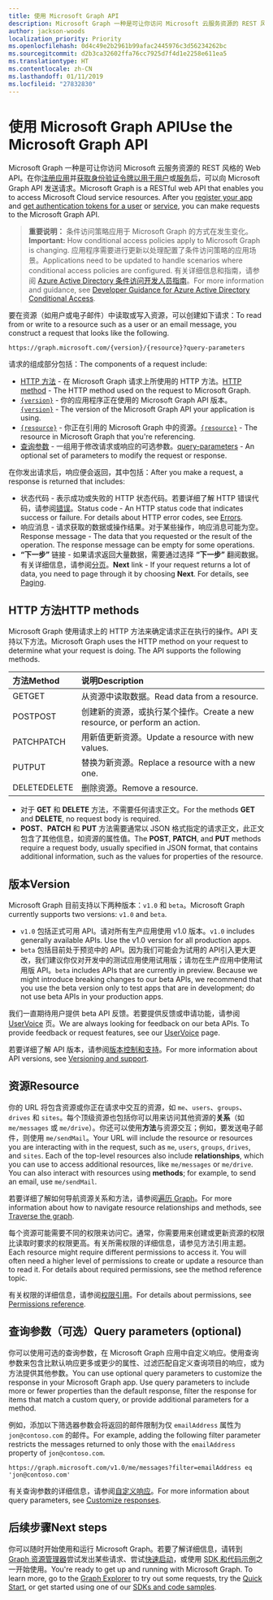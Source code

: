 ```yaml
---
title: 使用 Microsoft Graph API
description: Microsoft Graph 一种是可让你访问 Microsoft 云服务资源的 REST 风格的 Web API。在你注册应用并获取身份验证令牌以用于用户或服务后，可以向 Microsoft Graph API 发送请求。
author: jackson-woods
localization_priority: Priority
ms.openlocfilehash: 0d4c49e2b2961b99afac2445976c3d56234262bc
ms.sourcegitcommit: d2b3ca32602ffa76cc7925d7f4d1e2258e611ea5
ms.translationtype: HT
ms.contentlocale: zh-CN
ms.lasthandoff: 01/11/2019
ms.locfileid: "27832830"
---
```

# <a name="use-the-microsoft-graph-api"></a><span data-ttu-id="e0037-104">使用 Microsoft Graph API</span><span class="sxs-lookup"><span data-stu-id="e0037-104">Use the Microsoft Graph API</span></span>

<span data-ttu-id="e0037-p102">Microsoft Graph 一种是可让你访问 Microsoft 云服务资源的 REST 风格的 Web API。在你[注册应用](auth-register-app-v2.md)并[获取身份验证令牌以用于用户](auth-v2-user.md)或[服务](auth-v2-service.md)后，可以向 Microsoft Graph API 发送请求。</span><span class="sxs-lookup"><span data-stu-id="e0037-p102">Microsoft Graph is a RESTful web API that enables you to access Microsoft Cloud service resources. After you [register your app](auth-register-app-v2.md) and [get authentication tokens for a user](auth-v2-user.md) or [service](auth-v2-service.md), you can make requests to the Microsoft Graph API.</span></span>

> <span data-ttu-id="e0037-107">**重要说明：** 条件访问策略应用于 Microsoft Graph 的方式在发生变化。</span><span class="sxs-lookup"><span data-stu-id="e0037-107">**Important:**  How conditional access policies apply to Microsoft Graph is changing.</span></span> <span data-ttu-id="e0037-108">应用程序需要进行更新以处理配置了条件访问策略的应用场景。</span><span class="sxs-lookup"><span data-stu-id="e0037-108">Applications need to be updated to handle scenarios where conditional access policies are configured.</span></span> <span data-ttu-id="e0037-109">有关详细信息和指南，请参阅 [Azure Active Directory 条件访问开发人员指南](https://docs.microsoft.com/azure/active-directory/develop/active-directory-conditional-access-developer)。</span><span class="sxs-lookup"><span data-stu-id="e0037-109">For more information and guidance, see [Developer Guidance for Azure Active Directory Conditional Access](https://docs.microsoft.com/azure/active-directory/develop/active-directory-conditional-access-developer).</span></span>

<span data-ttu-id="e0037-110">要在资源（如用户或电子邮件）中读取或写入资源，可以创建如下请求：</span><span class="sxs-lookup"><span data-stu-id="e0037-110">To read from or write to a resource such as a user or an email message, you construct a request that looks like the following.</span></span>

```http
https://graph.microsoft.com/{version}/{resource}?query-parameters
```

<span data-ttu-id="e0037-111">请求的组成部分包括：</span><span class="sxs-lookup"><span data-stu-id="e0037-111">The components of a request include:</span></span>

* <span data-ttu-id="e0037-112">[HTTP 方法](#http-methods) - 在 Microsoft Graph 请求上所使用的 HTTP 方法。</span><span class="sxs-lookup"><span data-stu-id="e0037-112">[HTTP method](#http-methods) - The HTTP method used on the request to Microsoft Graph.</span></span>
* <span data-ttu-id="e0037-113">[`{version}`](#version) - 你的应用程序正在使用的 Microsoft Graph API 版本。</span><span class="sxs-lookup"><span data-stu-id="e0037-113">[`{version}`](#version) - The version of the Microsoft Graph API your application is using.</span></span>
* <span data-ttu-id="e0037-114">[`{resource}`](#resource) - 你正在引用的 Microsoft Graph 中的资源。</span><span class="sxs-lookup"><span data-stu-id="e0037-114">[`{resource}`](#resource) - The resource in Microsoft Graph that you're referencing.</span></span>
* <span data-ttu-id="e0037-115">[查询参数](#query-parameters-optional) - 一组用于修改请求或响应的可选参数。</span><span class="sxs-lookup"><span data-stu-id="e0037-115">[query-parameters](#query-parameters-optional) - An optional set of parameters to modify the request or response.</span></span>

<span data-ttu-id="e0037-116">在你发出请求后，响应便会返回，其中包括：</span><span class="sxs-lookup"><span data-stu-id="e0037-116">After you make a request, a response is returned that includes:</span></span> 

* <span data-ttu-id="e0037-p104">状态代码 - 表示成功或失败的 HTTP 状态代码。若要详细了解 HTTP 错误代码，请参阅[错误](errors.md)。</span><span class="sxs-lookup"><span data-stu-id="e0037-p104">Status code - An HTTP status code that indicates success or failure. For details about HTTP error codes, see [Errors](errors.md).</span></span>
* <span data-ttu-id="e0037-p105">响应消息 - 请求获取的数据或操作结果。对于某些操作，响应消息可能为空。</span><span class="sxs-lookup"><span data-stu-id="e0037-p105">Response message - The data that you requested or the result of the operation. The response message can be empty for some operations.</span></span>
* <span data-ttu-id="e0037-p106">**“下一步”** 链接 - 如果请求返回大量数据，需要通过选择 **“下一步”** 翻阅数据。有关详细信息，请参阅[分页](paging.md)。</span><span class="sxs-lookup"><span data-stu-id="e0037-p106">**Next** link - If your request returns a lot of data, you need to page through it by choosing **Next**. For details, see [Paging](paging.md).</span></span>

## <a name="http-methods"></a><span data-ttu-id="e0037-123">HTTP 方法</span><span class="sxs-lookup"><span data-stu-id="e0037-123">HTTP methods</span></span>

<span data-ttu-id="e0037-p107">Microsoft Graph 使用请求上的 HTTP 方法来确定请求正在执行的操作。API 支持以下方法。</span><span class="sxs-lookup"><span data-stu-id="e0037-p107">Microsoft Graph uses the HTTP method on your request to determine what your request is doing. The API supports the following methods.</span></span>


|<span data-ttu-id="e0037-126">**方法**</span><span class="sxs-lookup"><span data-stu-id="e0037-126">**Method**</span></span> |<span data-ttu-id="e0037-127">**说明**</span><span class="sxs-lookup"><span data-stu-id="e0037-127">**Description**</span></span>                             |
| :----- | :------------------------------------------- |
| <span data-ttu-id="e0037-128">GET</span><span class="sxs-lookup"><span data-stu-id="e0037-128">GET</span></span>    | <span data-ttu-id="e0037-129">从资源中读取数据。</span><span class="sxs-lookup"><span data-stu-id="e0037-129">Read data from a resource.</span></span>                   |
| <span data-ttu-id="e0037-130">POST</span><span class="sxs-lookup"><span data-stu-id="e0037-130">POST</span></span>   | <span data-ttu-id="e0037-131">创建新的资源，或执行某个操作。</span><span class="sxs-lookup"><span data-stu-id="e0037-131">Create a new resource, or perform an action.</span></span> |
| <span data-ttu-id="e0037-132">PATCH</span><span class="sxs-lookup"><span data-stu-id="e0037-132">PATCH</span></span>  | <span data-ttu-id="e0037-133">用新值更新资源。</span><span class="sxs-lookup"><span data-stu-id="e0037-133">Update a resource with new values.</span></span>           |
| <span data-ttu-id="e0037-134">PUT</span><span class="sxs-lookup"><span data-stu-id="e0037-134">PUT</span></span>    | <span data-ttu-id="e0037-135">替换为新资源。</span><span class="sxs-lookup"><span data-stu-id="e0037-135">Replace a resource with a new one.</span></span>           |
| <span data-ttu-id="e0037-136">DELETE</span><span class="sxs-lookup"><span data-stu-id="e0037-136">DELETE</span></span> | <span data-ttu-id="e0037-137">删除资源。</span><span class="sxs-lookup"><span data-stu-id="e0037-137">Remove a resource.</span></span>                           |

* <span data-ttu-id="e0037-138">对于 **GET** 和 **DELETE** 方法，不需要任何请求正文。</span><span class="sxs-lookup"><span data-stu-id="e0037-138">For the methods **GET** and **DELETE**, no request body is required.</span></span>
* <span data-ttu-id="e0037-139">**POST**、**PATCH** 和 **PUT** 方法需要通常以 JSON 格式指定的请求正文，此正文包含了其他信息，如资源的属性值。</span><span class="sxs-lookup"><span data-stu-id="e0037-139">The **POST**, **PATCH**, and **PUT** methods require a request body, usually specified in JSON format, that contains additional information, such as the values for properties of the resource.</span></span>

## <a name="version"></a><span data-ttu-id="e0037-140">版本</span><span class="sxs-lookup"><span data-stu-id="e0037-140">Version</span></span>

<span data-ttu-id="e0037-141">Microsoft Graph 目前支持以下两种版本：`v1.0` 和 `beta`。</span><span class="sxs-lookup"><span data-stu-id="e0037-141">Microsoft Graph currently supports two versions: `v1.0` and `beta`.</span></span>

* <span data-ttu-id="e0037-p108">`v1.0` 包括正式可用 API。请对所有生产应用使用 v1.0 版本。</span><span class="sxs-lookup"><span data-stu-id="e0037-p108">`v1.0` includes generally available APIs. Use the v1.0 version for all production apps.</span></span>
* <span data-ttu-id="e0037-p109">`beta` 包括目前处于预览中的 API。因为我们可能会为试用的 API引入更大更改，我们建议你仅对开发中的测试应用使用试用版；请勿在生产应用中使用试用版 API。</span><span class="sxs-lookup"><span data-stu-id="e0037-p109">`beta` includes APIs that are currently in preview. Because we might introduce breaking changes to our beta APIs, we recommend that you use the beta version only to test apps that are in development; do not use beta APIs in your production apps.</span></span>

<span data-ttu-id="e0037-p110">我们一直期待用户提供 beta API 反馈。若要提供反馈或申请功能，请参阅 [UserVoice](https://officespdev.uservoice.com/) 页。</span><span class="sxs-lookup"><span data-stu-id="e0037-p110">We are always looking for feedback on our beta APIs. To provide feedback or request features, see our [UserVoice](https://officespdev.uservoice.com/) page.</span></span>

<span data-ttu-id="e0037-148">若要详细了解 API 版本，请参阅[版本控制和支持](versioning-and-support.md)。</span><span class="sxs-lookup"><span data-stu-id="e0037-148">For more information about API versions, see [Versioning and support](versioning-and-support.md).</span></span>

## <a name="resource"></a><span data-ttu-id="e0037-149">资源</span><span class="sxs-lookup"><span data-stu-id="e0037-149">Resource</span></span>

<span data-ttu-id="e0037-p111">你的 URL 将包含资源或你正在请求中交互的资源，如 `me`、`users`、`groups`、`drives` 和 `sites`。每个顶级资源也包括你可以用来访问其他资源的**关系**（如 `me/messages` 或 `me/drive`）。你还可以使用**方法**与资源交互；例如，要发送电子邮件，则使用 `me/sendMail`。</span><span class="sxs-lookup"><span data-stu-id="e0037-p111">Your URL will include the resource or resources you are interacting with in the request, such as `me`, `users`, `groups`, `drives`, and `sites`. Each of the top-level resources also include **relationships**, which you can use to access additional resources, like `me/messages` or `me/drive`. You can also interact with resources using **methods**; for example, to send an email, use `me/sendMail`.</span></span>

<span data-ttu-id="e0037-153">若要详细了解如何导航资源关系和方法，请参阅[遍历 Graph](traverse-the-graph.md)。</span><span class="sxs-lookup"><span data-stu-id="e0037-153">For more information about how to navigate resource relationships and methods, see [Traverse the graph](traverse-the-graph.md).</span></span> 

<span data-ttu-id="e0037-p112">每个资源可能需要不同的权限来访问它。通常，你需要用来创建或更新资源的权限比读取时要求的权限更高。有关所需权限的详细信息，请参见方法引用主题。</span><span class="sxs-lookup"><span data-stu-id="e0037-p112">Each resource might require different permissions to access it. You will often need a higher level of permissions to create or update a resource than to read it. For details about required permissions, see the method reference topic.</span></span> 

<span data-ttu-id="e0037-157">有关权限的详细信息，请参阅[权限引用](permissions-reference.md)。</span><span class="sxs-lookup"><span data-stu-id="e0037-157">For details about permissions, see [Permissions reference](permissions-reference.md).</span></span>

## <a name="query-parameters-optional"></a><span data-ttu-id="e0037-158">查询参数（可选）</span><span class="sxs-lookup"><span data-stu-id="e0037-158">Query parameters (optional)</span></span>

<span data-ttu-id="e0037-p113">你可以使用可选的查询参数，在 Microsoft Graph 应用中自定义响应。使用查询参数来包含比默认响应更多或更少的属性、过滤匹配自定义查询项目的响应，或为方法提供其他参数。</span><span class="sxs-lookup"><span data-stu-id="e0037-p113">You can use optional query parameters to customize the response in your Microsoft Graph app. Use query parameters to include more or fewer properties than the default response, filter the response for items that match a custom query, or provide additional parameters for a method.</span></span>

<span data-ttu-id="e0037-161">例如，添加以下筛选器参数会将返回的邮件限制为仅 `emailAddress` 属性为 `jon@contoso.com` 的邮件。</span><span class="sxs-lookup"><span data-stu-id="e0037-161">For example, adding the following filter parameter restricts the messages returned to only those with the `emailAddress` property of `jon@contoso.com`.</span></span>

```http
https://graph.microsoft.com/v1.0/me/messages?filter=emailAddress eq 'jon@contoso.com'
```

<span data-ttu-id="e0037-162">有关查询参数的详细信息，请参阅[自定义响应](query-parameters.md)。</span><span class="sxs-lookup"><span data-stu-id="e0037-162">For more information about query parameters, see [Customize responses](query-parameters.md).</span></span>

## <a name="next-steps"></a><span data-ttu-id="e0037-163">后续步骤</span><span class="sxs-lookup"><span data-stu-id="e0037-163">Next steps</span></span>

<span data-ttu-id="e0037-p114">你可以随时开始使用和运行 Microsoft Graph。若要了解详细信息，请转到 [Graph 资源管理器](https://developer.microsoft.com/graph/graph-explorer)尝试发出某些请求、尝试[快速启动](https://developer.microsoft.com/graph/quick-start)，或使用 [SDK 和代码示例](https://developer.microsoft.com/graph/code-samples-and-sdks)之一开始使用。</span><span class="sxs-lookup"><span data-stu-id="e0037-p114">You're ready to get up and running with Microsoft Graph. To learn more, go to the [Graph Explorer](https://developer.microsoft.com/graph/graph-explorer) to try out some requests, try the [Quick Start](https://developer.microsoft.com/graph/quick-start), or get started using one of our [SDKs and code samples](https://developer.microsoft.com/graph/code-samples-and-sdks).</span></span>
